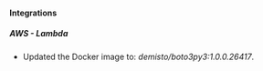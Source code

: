 #### Integrations
##### AWS - Lambda
- Updated the Docker image to: *demisto/boto3py3:1.0.0.26417*.
